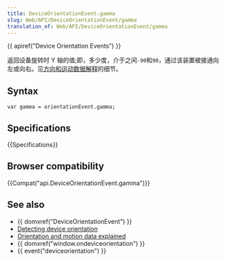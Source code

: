 ```yaml
---
title: DeviceOrientationEvent.gamma
slug: Web/API/DeviceOrientationEvent/gamma
translation_of: Web/API/DeviceOrientationEvent/gamma
---
```

{{ apiref("Device Orientation Events") }}

返回设备旋转时 Y 轴的值;即，多少度，介于之间`-90`和`90`，通过该装置被接通向左或向右。见[方向和运动数据解释](/en/DOM/Orientation_and_motion_data_explained)的细节。

## Syntax

```plain
var gamma = orientationEvent.gamma;
```

## Specifications

{{Specifications}}

## Browser compatibility

{{Compat("api.DeviceOrientationEvent.gamma")}}

## See also

- {{ domxref("DeviceOrientationEvent") }}
- [Detecting device orientation](/en/Detecting_device_orientation)
- [Orientation and motion data explained](/en/DOM/Orientation_and_motion_data_explained)
- {{ domxref("window.ondeviceorientation") }}
- {{ event("deviceorientation") }}
